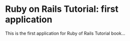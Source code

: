 # Ruby on Rails Tutorial: first application

This is the first application for Ruby of Rails Tutorial book...